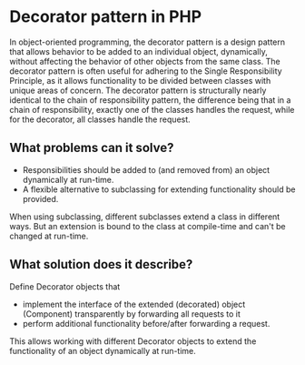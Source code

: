 # Decorator pattern in PHP

In object-oriented programming, the decorator pattern is a design pattern that allows behavior to be added to an 
individual object, dynamically, without affecting the behavior of other objects from the same class. The decorator 
pattern is often useful for adhering to the Single Responsibility Principle, as it allows functionality to be divided 
between classes with unique areas of concern. The decorator pattern is structurally nearly identical to the chain of 
responsibility pattern, the difference being that in a chain of responsibility, exactly one of the classes handles the 
request, while for the decorator, all classes handle the request.

## What problems can it solve?
- Responsibilities should be added to (and removed from) an object dynamically at run-time.
- A flexible alternative to subclassing for extending functionality should be provided.

When using subclassing, different subclasses extend a class in different ways. But an extension is bound to the class at
 compile-time and can't be changed at run-time.

## What solution does it describe?

Define Decorator objects that
- implement the interface of the extended (decorated) object (Component) transparently by forwarding all requests to it
- perform additional functionality before/after forwarding a request.

This allows working with different Decorator objects to extend the functionality of an object dynamically at run-time. 